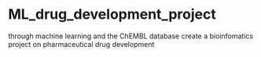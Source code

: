 # ML_drug_development_project
through machine learning and the ChEMBL database create a bioinfomatics project on pharmaceutical drug development 

